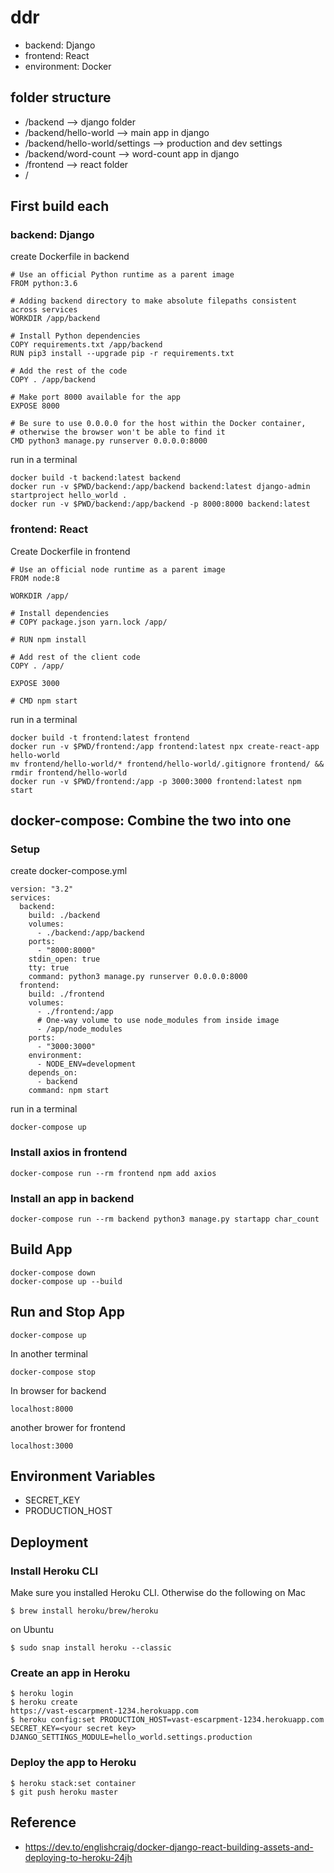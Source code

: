 # ddr
- backend: Django
- frontend: React
- environment: Docker

## folder structure
- /backend  --> django folder
- /backend/hello-world --> main app in django
- /backend/hello-world/settings --> production and dev settings
- /backend/word-count  --> word-count app in django
- /frontend  --> react folder
- /

## First build each
### backend: Django
create Dockerfile in backend
```
# Use an official Python runtime as a parent image
FROM python:3.6

# Adding backend directory to make absolute filepaths consistent across services
WORKDIR /app/backend

# Install Python dependencies
COPY requirements.txt /app/backend
RUN pip3 install --upgrade pip -r requirements.txt

# Add the rest of the code
COPY . /app/backend

# Make port 8000 available for the app
EXPOSE 8000

# Be sure to use 0.0.0.0 for the host within the Docker container,
# otherwise the browser won't be able to find it
CMD python3 manage.py runserver 0.0.0.0:8000
```

run in a terminal
```
docker build -t backend:latest backend
docker run -v $PWD/backend:/app/backend backend:latest django-admin startproject hello_world .
docker run -v $PWD/backend:/app/backend -p 8000:8000 backend:latest
```


### frontend: React
Create Dockerfile in frontend
```
# Use an official node runtime as a parent image
FROM node:8

WORKDIR /app/

# Install dependencies
# COPY package.json yarn.lock /app/

# RUN npm install

# Add rest of the client code
COPY . /app/

EXPOSE 3000

# CMD npm start
```

run in a terminal
```
docker build -t frontend:latest frontend
docker run -v $PWD/frontend:/app frontend:latest npx create-react-app hello-world
mv frontend/hello-world/* frontend/hello-world/.gitignore frontend/ && rmdir frontend/hello-world
docker run -v $PWD/frontend:/app -p 3000:3000 frontend:latest npm start
```

## docker-compose: Combine the two into one
### Setup
create docker-compose.yml
```
version: "3.2"
services:
  backend:
    build: ./backend
    volumes:
      - ./backend:/app/backend
    ports:
      - "8000:8000"
    stdin_open: true
    tty: true
    command: python3 manage.py runserver 0.0.0.0:8000
  frontend:
    build: ./frontend
    volumes:
      - ./frontend:/app
      # One-way volume to use node_modules from inside image
      - /app/node_modules
    ports:
      - "3000:3000"
    environment:
      - NODE_ENV=development
    depends_on:
      - backend
    command: npm start
```

run in a terminal
```
docker-compose up
```

### Install axios in frontend
```
docker-compose run --rm frontend npm add axios
```

### Install an app in backend
```
docker-compose run --rm backend python3 manage.py startapp char_count
```

## Build App
```
docker-compose down
docker-compose up --build
```

## Run and Stop App
```
docker-compose up
```
In another terminal
```
docker-compose stop
```

In browser for backend
```
localhost:8000
```
another brower for frontend
```
localhost:3000
```

## Environment Variables
- SECRET_KEY
- PRODUCTION_HOST

## Deployment
### Install Heroku CLI
Make sure you installed Heroku CLI. Otherwise do the following
on Mac
```
$ brew install heroku/brew/heroku
```
on Ubuntu
```
$ sudo snap install heroku --classic
```

### Create an app in Heroku

```
$ heroku login
$ heroku create
https://vast-escarpment-1234.herokuapp.com
$ heroku config:set PRODUCTION_HOST=vast-escarpment-1234.herokuapp.com SECRET_KEY=<your secret key> DJANGO_SETTINGS_MODULE=hello_world.settings.production
```

### Deploy the app to Heroku
```
$ heroku stack:set container
$ git push heroku master
```

## Reference
- https://dev.to/englishcraig/docker-django-react-building-assets-and-deploying-to-heroku-24jh